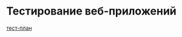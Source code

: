 # Тестирование веб-приложений

[тест-план](https://docs.google.com/spreadsheets/d/18lyrBzr2XeMDyyzS4mXMTGKSYsWFH0E4NV8tkpKYiMo/edit?usp=sharing)
